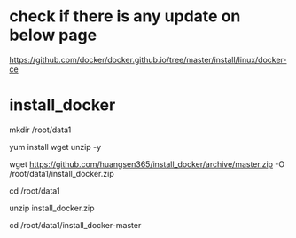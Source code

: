 # check if there is any update on below page
https://github.com/docker/docker.github.io/tree/master/install/linux/docker-ce
# install_docker
mkdir /root/data1

yum install wget unzip -y

wget https://github.com/huangsen365/install_docker/archive/master.zip -O /root/data1/install_docker.zip

cd /root/data1

unzip install_docker.zip

cd /root/data1/install_docker-master
